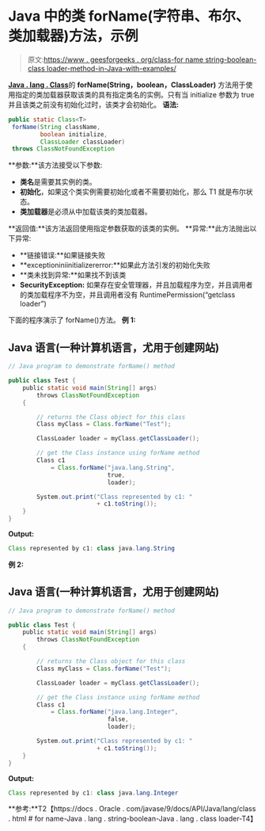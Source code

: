 # Java 中的类 forName(字符串、布尔、类加载器)方法，示例

> 原文:[https://www . geesforgeeks . org/class-for name string-boolean-class loader-method-in-Java-with-examples/](https://www.geeksforgeeks.org/class-fornamestring-boolean-classloader-method-in-java-with-examples/)

[**Java . lang . Class**](https://www.geeksforgeeks.org/java-lang-class-class-java-set-1/)的 **forName(String，boolean，ClassLoader)** 方法用于使用指定的类加载器获取该类的具有指定类名的实例。只有当 initialize 参数为 true 并且该类之前没有初始化过时，该类才会初始化。
**语法:**

```java
public static Class<T>
 forName(String className, 
         boolean initialize, 
         ClassLoader classLoader) 
 throws ClassNotFoundException
```

**参数:**该方法接受以下参数:

*   **类名**是需要其实例的类。
*   **初始化**，如果这个类实例需要初始化或者不需要初始化，那么 T1 就是布尔状态。
*   **类加载器**是必须从中加载该类的类加载器。

**返回值:**该方法返回使用指定参数获取的该类的实例。
**异常:**此方法抛出以下异常:

*   **链接错误:**如果链接失败
*   **exceptioniniinitializererror:**如果此方法引发的初始化失败
*   **类未找到异常:**如果找不到该类
*   **SecurityException:** 如果存在安全管理器，并且加载程序为空，并且调用者的类加载程序不为空，并且调用者没有 RuntimePermission(“getclass loader”)

下面的程序演示了 forName()方法。
**例 1:**

## Java 语言(一种计算机语言，尤用于创建网站)

```java
// Java program to demonstrate forName() method

public class Test {
    public static void main(String[] args)
        throws ClassNotFoundException
    {

        // returns the Class object for this class
        Class myClass = Class.forName("Test");

        ClassLoader loader = myClass.getClassLoader();

        // get the Class instance using forName method
        Class c1
            = Class.forName("java.lang.String",
                            true,
                            loader);

        System.out.print("Class represented by c1: "
                         + c1.toString());
    }
}
```

**Output:** 

```java
Class represented by c1: class java.lang.String
```

**例 2:**

## Java 语言(一种计算机语言，尤用于创建网站)

```java
// Java program to demonstrate forName() method

public class Test {
    public static void main(String[] args)
        throws ClassNotFoundException
    {

        // returns the Class object for this class
        Class myClass = Class.forName("Test");

        ClassLoader loader = myClass.getClassLoader();

        // get the Class instance using forName method
        Class c1
            = Class.forName("java.lang.Integer",
                            false,
                            loader);

        System.out.print("Class represented by c1: "
                         + c1.toString());
    }
}
```

**Output:** 

```java
Class represented by c1: class java.lang.Integer
```

**参考:**T2【https://docs . Oracle . com/javase/9/docs/API/Java/lang/class . html # for name-Java . lang . string-boolean-Java . lang . class loader-T4】